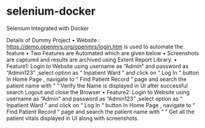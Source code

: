 # selenium-docker
Selenium Integrated with Docker


Details of Dummy Project
•	Website : https://demo.openmrs.org/openmrs/login.htm is used to automate the feature
•	Two Features are Automated which are given below
•	Screenshots are captured and results are archived using Extent Report Library.
•	Feature1:
     Login to Website using username as “Admin” and password as “Admin123” ,select option  as  “ Inpatient Ward ”  and click on “ Log In “ button
	   In Home Page , navigate to  “ Find Patient Record “ page  and search  the patient name with “ “
     Verify the Name is displayed in UI after successful search
     Logout and close the Browser 
•	Feature2: 
      Login to Website using username as “Admin” and password as “Admin123” ,select option  as  “ Inpatient Ward ”  and click on “ Log In “ button
      In Home Page , navigate to  “ Find Patient Record “ page  and search  the patient name with “ “
      Get all the patient vitals displayed in UI along with screenshots.  
